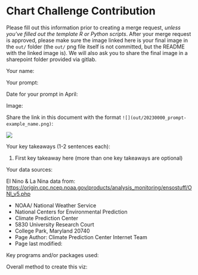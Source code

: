 # Chart Challenge Contribution

Please fill out this information prior to creating a merge request, *unless you've filled out the template R or Python scripts*. After your merge request is approved, please make sure the image linked here is your final image in the `out/` folder (the `out/` png file itself is not committed, but the README with the linked image is). We will also ask you to share the final image in a sharepoint folder provided via gitlab.

Your name:

Your prompt:

Date for your prompt in April:

Image:

Share the link in this document with the format `![](out/20230000_prompt-example_name.png)`:

![](out/)

Your key takeaways (1-2 sentences each):

1. First key takeaway here (more than one key takeaways are optional)

Your data sources:

El Nino & La Nina data from: https://origin.cpc.ncep.noaa.gov/products/analysis_monitoring/ensostuff/ONI_v5.php

- NOAA/ National Weather Service
- National Centers for Environmental Prediction
- Climate Prediction Center
- 5830 University Research Court
- College Park, Maryland 20740
- Page Author: Climate Prediction Center Internet Team
- Page last modified:

Key programs and/or packages used:

Overall method to create this viz:
